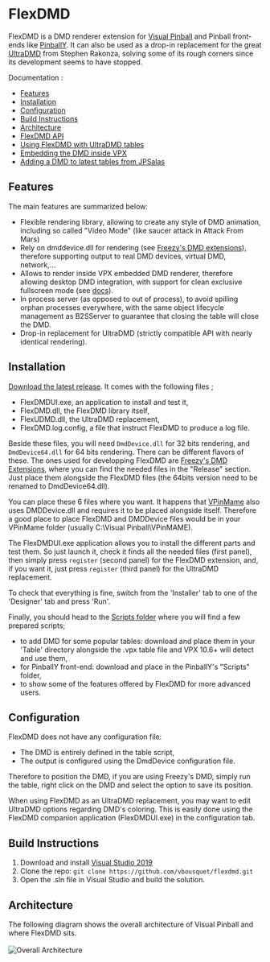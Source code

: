 # FlexDMD
FlexDMD is a DMD renderer extension for [Visual Pinball](https://sourceforge.net/projects/vpinball) and Pinball front-ends like [PinballY](https://github.com/mjrgh/PinballY). It can also be used as a drop-in replacement for the great [UltraDMD](https://ultradmd.wordpress.com/) from Stephen Rakonza, solving some of its rough corners since its development seems to have stopped.

Documentation :
* [Features](#features)
* [Installation](#installation)
* [Configuration](#configuration)
* [Build Instructions](#build-instructions)
* [Architecture](#architecture)
* [FlexDMD API](./FlexDMD_API.md)
* [Using FlexDMD with UltraDMD tables](./UltraDMD.md)
* [Embedding the DMD inside VPX](./VPXDMD.md)
* [Adding a DMD to latest tables from JPSalas](./JPSalas.md)

## Features
The main features are summarized below:
* Flexible rendering library, allowing to create any style of DMD animation, including so called "Video Mode" (like saucer attack in Attack From Mars)
* Rely on dmddevice.dll for rendering (see [Freezy's DMD extensions](https://github.com/freezy/dmd-extensions)), therefore supporting output to real DMD devices, virtual DMD, network,...
* Allows to render inside VPX embedded DMD renderer, therefore allowing desktop DMD integration, with support for clean exclusive fullscreen mode (see [docs](./VPXDMD.md)).
* In process server (as opposed to out of process), to avoid spilling orphan processes everywhere, with the same object lifecycle management as B2SServer to guarantee that closing the table will close the DMD.
* Drop-in replacement for UltraDMD (strictly compatible API with nearly identical rendering).

## Installation
[Download the latest release](https://github.com/vbousquet/flexdmd/releases). It comes with the following files ;
- FlexDMDUI.exe, an application to install and test it,
- FlexDMD.dll, the FlexDMD library itself,
- FlexUDMD.dll, the UltraDMD replacement,
- FlexDMD.log.config, a file that instruct FlexDMD to produce a log file.

Beside these files, you will need ```DmdDevice.dll``` for 32 bits rendering, and ```DmdDevice64.dll``` for 64 bits rendering. There can be different flavors of these. The ones used for developping FlexDMD are [Freezy's DMD Extensions](https://github.com/freezy/dmd-extensions), where you can find the needed files in the "Release" section. Just place them alongside the FlexDMD files (the 64bits version need to be renamed to DmdDevice64.dll).

You can place these 6 files where you want. It happens that [VPinMame](https://sourceforge.net/projects/pinmame/) also uses DMDDevice.dll and requires it to be placed alongside itself. Therefore a good place to place FlexDMD and DMDDevice files would be in your VPinMame folder (usually C:\Visual Pinball\VPinMAME).

The FlexDMDUI.exe application allows you to install the different parts and test them. So just launch it, check it finds all the needed files (first panel), then simply press ```register``` (second panel) for the FlexDMD extension, and, if you want it, just press ```register``` (third panel) for the UltraDMD replacement.

To check that everything is fine, switch from the 'Installer' tab to one of the 'Designer' tab and press 'Run'.

Finally, you should head to the [Scripts folder](./Scripts/) where you will find a few prepared scripts;
* to add DMD for some popular tables: download and place them in your 'Table' directory alongside the .vpx table file and VPX 10.6+ will detect and use them,
* for PinballY front-end: download and place in the PinballY's "Scripts" folder,
* to show some of the features offered by FlexDMD for more advanced users.

## Configuration
FlexDMD does not have any configuration file:
* The DMD is entirely defined in the table script,
* The output is configured using the DmdDevice configuration file.

Therefore to position the DMD, if you are using Freezy's DMD, simply run the table, right click on the DMD and select the option to save its position.

When using FlexDMD as an UltraDMD replacement, you may want to edit UltraDMD options regarding DMD's coloring. This is easily done using the FlexDMD companion application (FlexDMDUI.exe) in the configuration tab.


## Build Instructions
1. Download and install [Visual Studio 2019](https://visualstudio.microsoft.com/fr/downloads/)
2. Clone the repo: `git clone https://github.com/vbousquet/flexdmd.git`
3. Open the .sln file in Visual Studio and build the solution.

## Architecture
The following diagram shows the overall architecture of Visual Pinball and where FlexDMD sits.
<br></br>![Overall Architecture](./media/architecture.svg)
